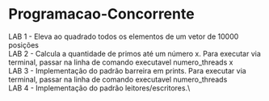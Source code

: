 # Programacao-Concorrente
LAB 1 - Eleva ao quadrado todos os elementos de um vetor de 10000 posições\
LAB 2 - Calcula a quantidade de primos até um número x. Para executar via terminal, passar na linha de comando executavel numero_threads x\
LAB 3 - Implementação do padrão barreira em prints.  Para executar via terminal, passar na linha de comando executavel numero_threads\
LAB 4 - Implementação do padrão leitores/escritores.\
